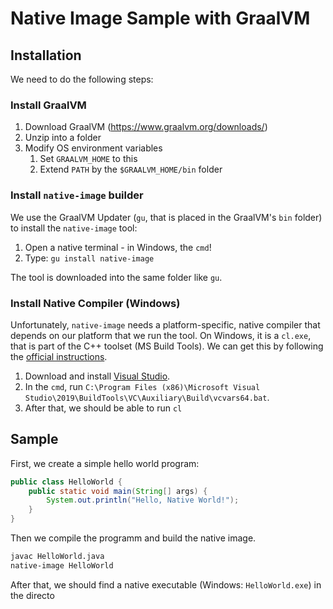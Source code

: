 # Native Image Sample with GraalVM

## Installation

We need to do the following steps:

### Install GraalVM

1. Download GraalVM (https://www.graalvm.org/downloads/)
1. Unzip into a folder
1. Modify OS environment variables
    1. Set `GRAALVM_HOME` to this
    1. Extend `PATH` by the `$GRAALVM_HOME/bin` folder

### Install `native-image` builder

We use the GraalVM Updater (`gu`, that is placed in the GraalVM's `bin` folder)
to install the `native-image` tool:

1. Open a native terminal - in Windows, the `cmd`!
2. Type: `gu install native-image`

The tool is downloaded into the same folder like `gu`.

### Install Native Compiler (Windows)

Unfortunately, `native-image` needs a platform-specific, native compiler that depends
on our platform that we run the tool. On Windows, it is a `cl.exe`, that is part of the
C++ toolset (MS Build Tools). We can get this by following the
[official instructions](https://learn.microsoft.com/en-us/cpp/build/building-on-the-command-line).

1. Download and install [Visual Studio](https://visualstudio.microsoft.com/de/downloads/).
1. In the `cmd`, run `C:\Program Files (x86)\Microsoft Visual Studio\2019\BuildTools\VC\Auxiliary\Build\vcvars64.bat`.
1. After that, we should be able to run `cl`

## Sample

First, we create a simple hello world program:
```java
public class HelloWorld {
    public static void main(String[] args) {
        System.out.println("Hello, Native World!");
    }
}
```
Then we compile the programm and build the native image.
```bash
javac HelloWorld.java
native-image HelloWorld
```
After that, we should find a native executable (Windows: `HelloWorld.exe`) in the directo
